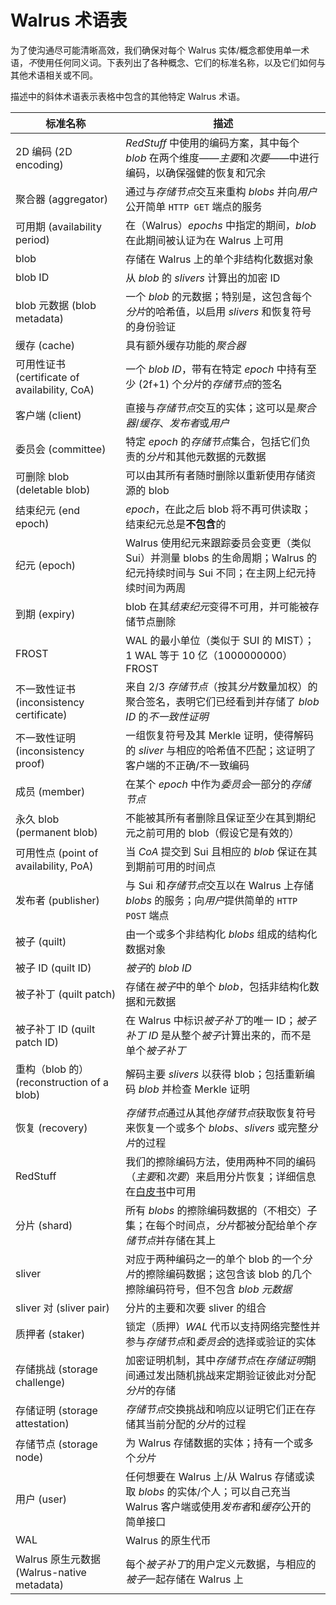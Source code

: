 # Walrus 术语表

为了使沟通尽可能清晰高效，我们确保对每个 Walrus 实体/概念都使用单一术语，*不*使用任何同义词。下表列出了各种概念、它们的标准名称，以及它们如何与其他术语相关或不同。

描述中的斜体术语表示表格中包含的其他特定 Walrus 术语。

| 标准名称                     | 描述                                                                                                                                                                                 |
|-----------------------------------|---------------------------------------------------------------------------------------------------------------------------------------------------------------------------------------------|
| 2D 编码 (2D encoding)                      | *RedStuff* 中使用的编码方案，其中每个 *blob* 在两个维度——*主要*和*次要*——中进行编码，以确保强健的恢复和冗余                                        |
| 聚合器 (aggregator)                        | 通过与*存储节点*交互来重构 *blobs* 并向*用户*公开简单 `HTTP GET` 端点的服务                                                                   |
| 可用期 (availability period)              | 在（Walrus）*epochs* 中指定的期间，*blob* 在此期间被认证为在 Walrus 上可用                                                                                         |
| blob                              | 存储在 Walrus 上的单个非结构化数据对象                                                                                                                                            |
| blob ID                           | 从 *blob* 的 *slivers* 计算出的加密 ID                                                                                                                                         |
| blob 元数据 (blob metadata)                     | 一个 *blob* 的元数据；特别是，这包含每个*分片*的哈希值，以启用 *slivers* 和恢复符号的身份验证                                                      |
| 缓存 (cache)                             | 具有额外缓存功能的*聚合器*                                                                                                                                        |
| 可用性证书 (certificate of availability, CoA) | 一个 *blob ID*，带有在特定 *epoch* 中持有至少 \(2f+1\) 个*分片*的*存储节点*的签名                                                                                     |
| 客户端 (client)                            | 直接与*存储节点*交互的实体；这可以是*聚合器*/*缓存*、*发布者*或*用户*                                                                      |
| 委员会 (committee)                         | 特定 *epoch* 的*存储节点*集合，包括它们负责的*分片*和其他元数据的元数据                                                      |
| 可删除 blob (deletable blob)                    | 可以由其所有者随时删除以重新使用存储资源的 blob                                                                                                                 |
| 结束纪元 (end epoch)                         | *epoch*，在此之后 blob 将不再可供读取；结束纪元总是**不包含**的                                                                                    |
| 纪元 (epoch)                             | Walrus 使用纪元来跟踪委员会变更（类似 Sui）并测量 blobs 的生命周期；Walrus 的纪元持续时间与 Sui 不同；在主网上纪元持续时间为两周         |
| 到期 (expiry)                            | blob 在其*结束纪元*变得不可用，并可能被存储节点删除                                                                                                           |
| FROST                             | WAL 的最小单位（类似于 SUI 的 MIST）；1 WAL 等于 10 亿（1000000000）FROST                                                                                          |
| 不一致性证书 (inconsistency certificate)         | 来自 2/3 *存储节点*（按其*分片*数量加权）的聚合签名，表明它们已经看到并存储了 *blob ID* 的*不一致性证明*                          |
| 不一致性证明 (inconsistency proof)               | 一组恢复符号及其 Merkle 证明，使得解码的 *sliver* 与相应的哈希值不匹配；这证明了客户端的不正确/不一致编码 |
| 成员 (member)                            | 在某个 *epoch* 中作为*委员会*一部分的*存储节点*                                                                                                                             |
| 永久 blob (permanent blob)                    | 不能被其所有者删除且保证至少在其到期纪元之前可用的 blob（假设它是有效的）                                                          |
| 可用性点 (point of availability, PoA)       | 当 *CoA* 提交到 Sui 且相应的 *blob* 保证在其到期前可用的时间点                                                              |
| 发布者 (publisher)                         | 与 Sui 和*存储节点*交互以在 Walrus 上存储 *blobs* 的服务；向*用户*提供简单的 `HTTP POST` 端点                                                            |
| 被子 (quilt)                             | 由一个或多个非结构化 *blobs* 组成的结构化数据对象                                                                                                                   |
| 被子 ID (quilt ID)                          | *被子*的 *blob ID*                                                                                                                                                      |
| 被子补丁 (quilt patch)                       | 存储在*被子*中的单个 *blob*，包括非结构化数据和元数据                                                                                                           |
| 被子补丁 ID (quilt patch ID)                    | 在 Walrus 中标识*被子补丁*的唯一 ID；*被子补丁 ID* 是从整个*被子*计算出来的，而不是单个*被子补丁*                                                     |
| 重构（blob 的）(reconstruction of a blob)        | 解码主要 *slivers* 以获得 blob；包括重新编码 *blob* 并检查 Merkle 证明                                                                        |
| 恢复 (recovery)                          | *存储节点*通过从其他*存储节点*获取恢复符号来恢复一个或多个 *blobs*、*slivers* 或完整*分片*的过程                                       |
| RedStuff                          | 我们的擦除编码方法，使用两种不同的编码（*主要*和*次要*）来启用分片恢复；详细信息在[白皮书](./walrus.pdf)中可用             |
| 分片 (shard)                             | 所有 *blobs* 的擦除编码数据的（不相交）子集；在每个时间点，*分片*都被分配给单个*存储节点*并存储在其上                                            |
| sliver                            | 对应于两种编码之一的单个 blob 的一个*分片*的擦除编码数据；这包含该 blob 的几个擦除编码符号，但不包含 *blob 元数据*     |
| sliver 对 (sliver pair)                       | 分片的主要和次要 sliver 的组合                                                                                                                                   |
| 质押者 (staker)                            | 锁定（质押）*WAL* 代币以支持网络完整性并参与*存储节点*和*委员会*的选择或验证的实体                              |
| 存储挑战 (storage challenge)                 | 加密证明机制，其中*存储节点*在*存储证明*期间通过发出随机挑战来定期验证彼此对分配*分片*的存储                |
| 存储证明 (storage attestation)               | *存储节点*交换挑战和响应以证明它们正在存储其当前分配的*分片*的过程                                                      |
| 存储节点 (storage node)                      | 为 Walrus 存储数据的实体；持有一个或多个*分片*                                                                                                                               |
| 用户 (user)                              | 任何想要在 Walrus 上/从 Walrus 存储或读取 *blobs* 的实体/个人；可以自己充当 Walrus 客户端或使用*发布者*和*缓存*公开的简单接口                    |
| WAL                               | Walrus 的原生代币                                                                                                                                                                  |
| Walrus 原生元数据 (Walrus-native metadata)            | 每个*被子补丁*的用户定义元数据，与相应的*被子*一起存储在 Walrus 上                                                                                                           |